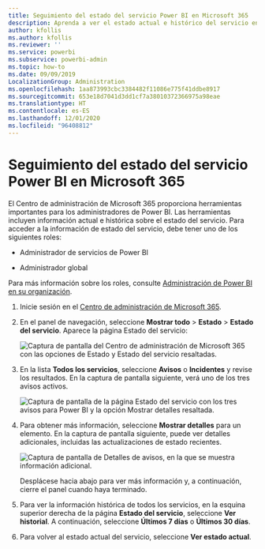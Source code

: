 ```yaml
---
title: Seguimiento del estado del servicio Power BI en Microsoft 365
description: Aprenda a ver el estado actual e histórico del servicio en el Centro de administración de Microsoft 365.
author: kfollis
ms.author: kfollis
ms.reviewer: ''
ms.service: powerbi
ms.subservice: powerbi-admin
ms.topic: how-to
ms.date: 09/09/2019
LocalizationGroup: Administration
ms.openlocfilehash: 1aa873993cbc3384482f11086e775f41ddbe8917
ms.sourcegitcommit: 653e18d7041d3dd1cf7a38010372366975a98eae
ms.translationtype: HT
ms.contentlocale: es-ES
ms.lasthandoff: 12/01/2020
ms.locfileid: "96408812"
---
```

# <a name="track-power-bi-service-health-in-microsoft-365"></a>Seguimiento del estado del servicio Power BI en Microsoft 365

El Centro de administración de Microsoft 365 proporciona herramientas importantes para los administradores de Power BI. Las herramientas incluyen información actual e histórica sobre el estado del servicio. Para acceder a la información de estado del servicio, debe tener uno de los siguientes roles:

* Administrador de servicios de Power BI

* Administrador global

Para más información sobre los roles, consulte [Administración de Power BI en su organización](service-admin-administering-power-bi-in-your-organization.md#administrator-roles-related-to-power-bi).

1. Inicie sesión en el [Centro de administración de Microsoft 365](https://portal.office.com/adminportal).

1. En el panel de navegación, seleccione **Mostrar todo** > **Estado** > **Estado del servicio**. Aparece la página Estado del servicio:

    ![Captura de pantalla del Centro de administración de Microsoft 365 con las opciones de Estado y Estado del servicio resaltadas.](media/service-admin-health/service-health-tile.png)

1. En la lista **Todos los servicios**, seleccione **Avisos** o **Incidentes** y revise los resultados. En la captura de pantalla siguiente, verá uno de los tres avisos activos.

    ![Captura de pantalla de la página Estado del servicio con los tres avisos para Power BI y la opción Mostrar detalles resaltada.](media/service-admin-health/active-advisories.png)

1. Para obtener más información, seleccione **Mostrar detalles** para un elemento. En la captura de pantalla siguiente, puede ver detalles adicionales, incluidas las actualizaciones de estado recientes.

    ![Captura de pantalla de Detalles de avisos, en la que se muestra información adicional.](media/service-admin-health/advisory-details.png)

    Desplácese hacia abajo para ver más información y, a continuación, cierre el panel cuando haya terminado.

1. Para ver la información histórica de todos los servicios, en la esquina superior derecha de la página **Estado del servicio**, seleccione **Ver historial**. A continuación, seleccione **Últimos 7 días** o **Últimos 30 días**. 

1. Para volver al estado actual del servicio, seleccione **Ver estado actual**.